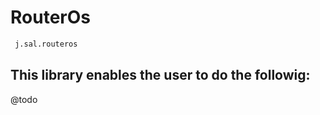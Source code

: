 # RouterOs

```python
 j.sal.routeros
```

## This library enables the user to do the followig:

@todo
